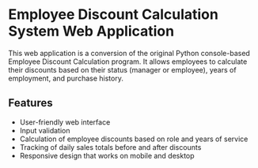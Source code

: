 # Employee Discount Calculation System Web Application

This web application is a conversion of the original Python console-based Employee Discount Calculation program. It allows employees to calculate their discounts based on their status (manager or employee), years of employment, and purchase history.

## Features

- User-friendly web interface
- Input validation
- Calculation of employee discounts based on role and years of service
- Tracking of daily sales totals before and after discounts
- Responsive design that works on mobile and desktop
